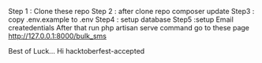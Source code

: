 Step 1 : Clone these repo
Step 2 : after clone repo composer update
Step3 : copy .env.example to .env
Step4 : setup database
Step5 :setup Email createdentials
After that run php artisan serve command 
go to these page http://127.0.0.1:8000/bulk_sms

Best of Luck...
Hi
hacktoberfest-accepted
